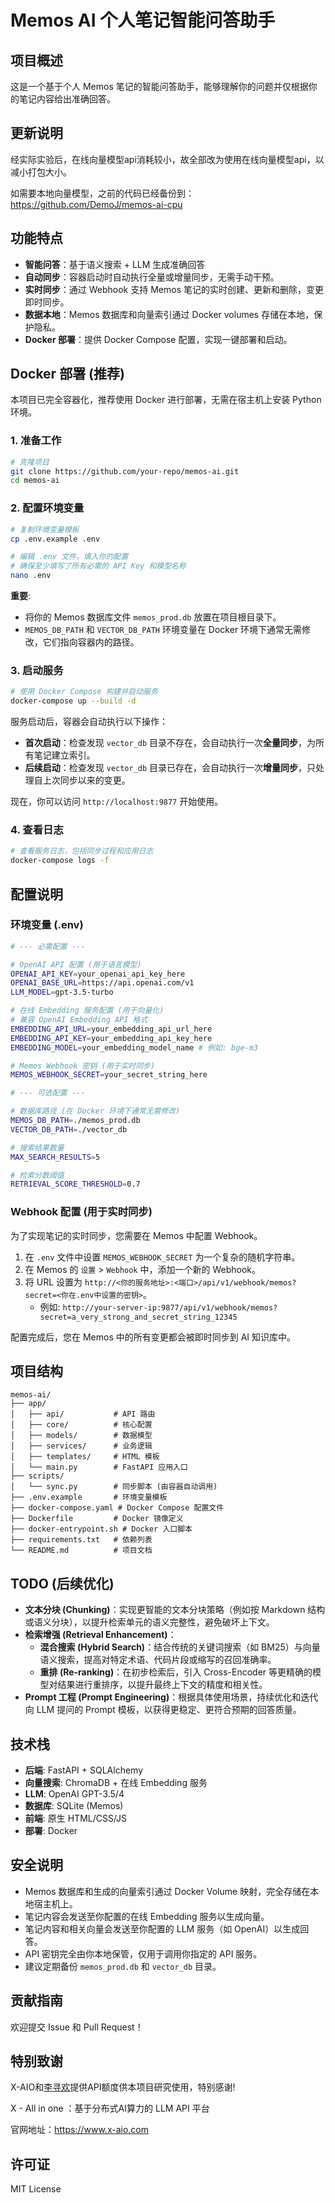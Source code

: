 # Memos AI 个人笔记智能问答助手

## 项目概述

这是一个基于个人 Memos 笔记的智能问答助手，能够理解你的问题并仅根据你的笔记内容给出准确回答。

## 更新说明
经实际实验后，在线向量模型api消耗较小，故全部改为使用在线向量模型api，以减小打包大小。

如需要本地向量模型，之前的代码已经备份到：https://github.com/DemoJ/memos-ai-cpu


## 功能特点

- **智能问答**：基于语义搜索 + LLM 生成准确回答
- **自动同步**：容器启动时自动执行全量或增量同步，无需手动干预。
- **实时同步**：通过 Webhook 支持 Memos 笔记的实时创建、更新和删除，变更即时同步。
- **数据本地**：Memos 数据库和向量索引通过 Docker volumes 存储在本地，保护隐私。
- **Docker 部署**：提供 Docker Compose 配置，实现一键部署和启动。

## Docker 部署 (推荐)

本项目已完全容器化，推荐使用 Docker 进行部署，无需在宿主机上安装 Python 环境。

### 1. 准备工作

```bash
# 克隆项目
git clone https://github.com/your-repo/memos-ai.git
cd memos-ai
```

### 2. 配置环境变量

```bash
# 复制环境变量模板
cp .env.example .env

# 编辑 .env 文件，填入你的配置
# 确保至少填写了所有必需的 API Key 和模型名称
nano .env
```

**重要**:
- 将你的 Memos 数据库文件 `memos_prod.db` 放置在项目根目录下。
- `MEMOS_DB_PATH` 和 `VECTOR_DB_PATH` 环境变量在 Docker 环境下通常无需修改，它们指向容器内的路径。

### 3. 启动服务

```bash
# 使用 Docker Compose 构建并启动服务
docker-compose up --build -d
```
服务启动后，容器会自动执行以下操作：
- **首次启动**：检查发现 `vector_db` 目录不存在，会自动执行一次**全量同步**，为所有笔记建立索引。
- **后续启动**：检查发现 `vector_db` 目录已存在，会自动执行一次**增量同步**，只处理自上次同步以来的变更。

现在，你可以访问 `http://localhost:9877` 开始使用。

### 4. 查看日志

```bash
# 查看服务日志，包括同步过程和应用日志
docker-compose logs -f
```

## 配置说明

### 环境变量 (.env)

```bash
# --- 必需配置 ---

# OpenAI API 配置 (用于语言模型)
OPENAI_API_KEY=your_openai_api_key_here
OPENAI_BASE_URL=https://api.openai.com/v1
LLM_MODEL=gpt-3.5-turbo

# 在线 Embedding 服务配置 (用于向量化)
# 兼容 OpenAI Embedding API 格式
EMBEDDING_API_URL=your_embedding_api_url_here
EMBEDDING_API_KEY=your_embedding_api_key_here
EMBEDDING_MODEL=your_embedding_model_name # 例如: bge-m3

# Memos Webhook 密钥 (用于实时同步)
MEMOS_WEBHOOK_SECRET=your_secret_string_here

# --- 可选配置 ---

# 数据库路径 (在 Docker 环境下通常无需修改)
MEMOS_DB_PATH=./memos_prod.db
VECTOR_DB_PATH=./vector_db

# 搜索结果数量
MAX_SEARCH_RESULTS=5

# 检索分数阈值
RETRIEVAL_SCORE_THRESHOLD=0.7
```

### Webhook 配置 (用于实时同步)

为了实现笔记的实时同步，您需要在 Memos 中配置 Webhook。

1.  在 `.env` 文件中设置 `MEMOS_WEBHOOK_SECRET` 为一个复杂的随机字符串。
2.  在 Memos 的 `设置` > `Webhook` 中，添加一个新的 Webhook。
3.  将 URL 设置为 `http://<你的服务地址>:<端口>/api/v1/webhook/memos?secret=<你在.env中设置的密钥>`。
    -   例如: `http://your-server-ip:9877/api/v1/webhook/memos?secret=a_very_strong_and_secret_string_12345`

配置完成后，您在 Memos 中的所有变更都会被即时同步到 AI 知识库中。

## 项目结构

```
memos-ai/
├── app/
│   ├── api/           # API 路由
│   ├── core/          # 核心配置
│   ├── models/        # 数据模型
│   ├── services/      # 业务逻辑
│   ├── templates/     # HTML 模板
│   └── main.py        # FastAPI 应用入口
├── scripts/
│   └── sync.py        # 同步脚本 (由容器自动调用)
├── .env.example       # 环境变量模板
├── docker-compose.yaml # Docker Compose 配置文件
├── Dockerfile         # Docker 镜像定义
├── docker-entrypoint.sh # Docker 入口脚本
├── requirements.txt   # 依赖列表
└── README.md          # 项目文档
```

## TODO (后续优化)

- **文本分块 (Chunking)**：实现更智能的文本分块策略（例如按 Markdown 结构或语义分块），以提升检索单元的语义完整性，避免破坏上下文。
- **检索增强 (Retrieval Enhancement)**：
  - **混合搜索 (Hybrid Search)**：结合传统的关键词搜索（如 BM25）与向量语义搜索，提高对特定术语、代码片段或缩写的召回准确率。
  - **重排 (Re-ranking)**：在初步检索后，引入 Cross-Encoder 等更精确的模型对结果进行重排序，以提升最终上下文的精度和相关性。
- **Prompt 工程 (Prompt Engineering)**：根据具体使用场景，持续优化和迭代向 LLM 提问的 Prompt 模板，以获得更稳定、更符合预期的回答质量。

## 技术栈

- **后端**: FastAPI + SQLAlchemy
- **向量搜索**: ChromaDB + 在线 Embedding 服务
- **LLM**: OpenAI GPT-3.5/4
- **数据库**: SQLite (Memos)
- **前端**: 原生 HTML/CSS/JS
- **部署**: Docker

## 安全说明

- Memos 数据库和生成的向量索引通过 Docker Volume 映射，完全存储在本地宿主机上。
- 笔记内容会发送至你配置的在线 Embedding 服务以生成向量。
- 笔记内容和相关向量会发送至你配置的 LLM 服务（如 OpenAI）以生成回答。
- API 密钥完全由你本地保管，仅用于调用你指定的 API 服务。
- 建议定期备份 `memos_prod.db` 和 `vector_db` 目录。

## 贡献指南

欢迎提交 Issue 和 Pull Request！

## 特别致谢

X-AIO和[李寻欢](https://github.com/lixh00)提供API额度供本项目研究使用，特别感谢!

X - All in one ：基于分布式AI算力的 LLM API 平台

官网地址：https://www.x-aio.com

## 许可证

MIT License
